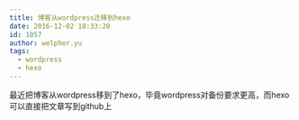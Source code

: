 ```yaml
---
title: 博客从wordpress迁移到hexo
date: 2016-12-02 18:33:20
id: 1057
author: welpher.yu
tags:
  - wordpress
  - hexo
---
```

最近把博客从wordpress移到了hexo，毕竟wordpress对备份要求更高，而hexo可以直接把文章写到github上